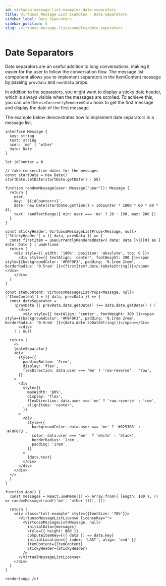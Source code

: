 ```yaml
---
id: virtuoso-message-list-examples-date-separators
title: Virtuoso Message List Examples - Date Separators
sidebar_label: Date Separators
sidebar_position: 5
slug: /virtuoso-message-list/examples/date-separators
---
```


# Date Separators

Date separators are an useful addition to long conversations, making it easier for the user to follow the conversation flow. 
The message list component allows you to implement separators in the ItemContent message by passing `prevData` and `nextData` props. 

In addition to the separators, you might want to display a sticky date header, which is always visible when the messages are scrolled. 
To achieve this, you can use the `useCurrentlyRenderedData` hook to get the first message and display the date of the first message. 

The example below demonstrates how to implement date separators in a message list.



```tsx live noInline
interface Message {
  key: string
  text: string
  user: 'me' | 'other'
  date: Date
}

let idCounter = 0

// fake consecutive dates for the messages
const startDate = new Date()
startDate.setDate(startDate.getDate() - 50)

function randomMessage(user: Message['user']): Message {
  return { 
    user, 
    key: `${idCounter++}`, 
    date: new Date(startDate.getTime() + idCounter * 1000 * 60 * 60 * 4), 
    text: randTextRange({ min: user === 'me' ? 20 : 100, max: 200 }) 
  }
}

const StickyHeader: VirtuosoMessageListProps<Message, null>['StickyHeader'] = ({ data, prevData }) => {
  const firstItem = useCurrentlyRenderedData<{ date: Date }>()[0] as { date: Date } | undefined
  return (
    <div style={{ width: '100%', position: 'absolute', top: 0 }}>
      <div style={{ textAlign: 'center', fontWeight: 300 }}><span style={{backgroundColor: '#F0F0F3', padding: '0.1rem 2rem', borderRadius: '0.5rem' }}>{firstItem?.date.toDateString()}</span></div>
    </div>
  )
}

const ItemContent: VirtuosoMessageListProps<Message, null>['ItemContent'] = ({ data, prevData }) => {
  const dateSeparator =
    !prevData || prevData.date.getDate() !== data.date.getDate() ? (
      <div>
        <div style={{ textAlign: 'center', fontWeight: 300 }}><span style={{backgroundColor: '#F0F0F3', padding: '0.1rem 2rem', borderRadius: '0.5rem' }}>{data.date.toDateString()}</span></div>
      </div>
    ) : null

  return (
    <>
    {dateSeparator}
    <div
      style={{
        paddingBottom: '2rem',
        display: 'flex',
        flexDirection: data.user === 'me' ? 'row-reverse' : 'row',
      }}
    >
      <div
        style={{
          maxWidth: '80%',
          display: 'flex',
          flexDirection: data.user === 'me' ? 'row-reverse' : 'row',
          alignItems: 'center',
        }}
      >
        <div
          style={{
            backgroundColor: data.user === 'me' ? '#0253B3' : '#F0F0F3',
            color: data.user === 'me'  ? 'white' : 'black',
            borderRadius: '1rem',
            padding: '1rem',
          }}
        >
          {data.text}
        </div>
      </div>
    </div>
  </>
  )
}

function App() {
  const messages = React.useMemo(() => Array.from({ length: 100 }, () => randomMessage(rand(['me', 'other']))), [])

  return (
    <div class="tall-example" style={{fontSize: '70%'}}>
      <VirtuosoMessageListLicense licenseKey="">
        <VirtuosoMessageList<Message, null>
          initialData={messages}
          style={{ height: 800 }}
          computeItemKey={({ data }) => data.key}
          initialLocation={{ index: 'LAST', align: 'end' }}
          ItemContent={ItemContent}
          StickyHeader={StickyHeader}
        />
      </VirtualMessageListLicense>
    </div>
  )
}

render(<App />)
```

